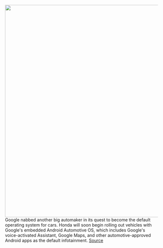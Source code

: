<img src='https://cdn.vox-cdn.com/thumbor/RdsyWVJYaJVOr1CKWKvwxkK-az0=/0x0:2040x1360/1200x800/filters:focal(857x517:1183x843)/cdn.vox-cdn.com/uploads/chorus_image/image/69898264/geneva_honda_eprototype_vladsavov29.0.jpg' width='700px' /><br/>
Google nabbed another big automaker in its quest to become the default operating system for cars. Honda will soon begin rolling out vehicles with Google's embedded Android Automotive OS, which includes Google's voice-activated Assistant, Google Maps, and other automotive-approved Android apps as the default infotainment.
<a href='https://www.theverge.com/2021/9/23/22688309/honda-google-android-auto-assistant-driving-mode-gas'> Source <a/>